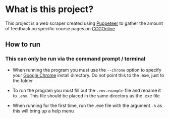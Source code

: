 # What is this project?

This project is a web scraper created using [Puppeteer](https://github.com/puppeteer/puppeteer) to gather the amount of feedback on specific course pages on [CCGOnline](https://ccgonline.chichester.ac.uk)

## How to run

### **This can only be run via the command prompt / terminal**

- When running the program you must use the `--chrome` option to specify your [Google Chrome](https://www.google.com/intl/en_uk/chrome/) install directory. Do not point this to the .exe, just to the folder

- To run the program you must fill out the `.env.example` file and rename it to `.env`. This file should be placed in the same directory as the .exe file

- When running for the first time, run the .exe file with the argument `-h` as this will bring up a help menu
